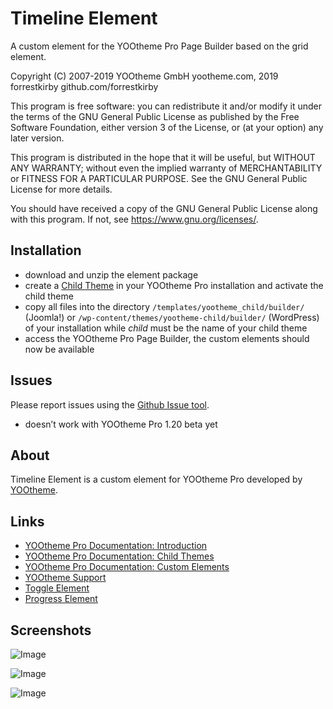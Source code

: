 # Timeline Element

A custom element for the YOOtheme Pro Page Builder based on the grid element.

Copyright (C) 2007-2019 YOOtheme GmbH yootheme.com, 2019 forrestkirby github.com/forrestkirby

This program is free software: you can redistribute it and/or modify
it under the terms of the GNU General Public License as published by
the Free Software Foundation, either version 3 of the License, or
(at your option) any later version.

This program is distributed in the hope that it will be useful,
but WITHOUT ANY WARRANTY; without even the implied warranty of
MERCHANTABILITY or FITNESS FOR A PARTICULAR PURPOSE. See the
GNU General Public License for more details.

You should have received a copy of the GNU General Public License
along with this program. If not, see <https://www.gnu.org/licenses/>.

## Installation

- download and unzip the element package
- create a [Child Theme](https://yootheme.com/support/yootheme-pro/joomla/child-themes) in your YOOtheme Pro installation and activate the child theme
- copy all files into the directory `/templates/yootheme_child/builder/` (Joomla!) or `/wp-content/themes/yootheme-child/builder/` (WordPress) of your installation while *child* must be the name of your child theme
- access the YOOtheme Pro Page Builder, the custom elements should now be available

## Issues

Please report issues using the [Github Issue tool](../../issues).

- doesn’t work with YOOtheme Pro 1.20 beta yet

## About

Timeline Element is a custom element for YOOtheme Pro developed by [YOOtheme](https://yootheme.com).

## Links

- [YOOtheme Pro Documentation: Introduction](https://yootheme.com/support/yootheme-pro/joomla/introduction)
- [YOOtheme Pro Documentation: Child Themes](https://yootheme.com/support/yootheme-pro/joomla/child-themes)
- [YOOtheme Pro Documentation: Custom Elements](https://yootheme.com/support/yootheme-pro/joomla/custom-elements)
- [YOOtheme Support](https://yootheme.com/support)
- [Toggle Element](https://github.com/forrestkirby/toggle-element)
- [Progress Element](https://github.com/forrestkirby/progress-element)

## Screenshots

![Image](https://pionte.ch/yootheme/max/images/tutorial-timeline-2.jpg)

![Image](https://pionte.ch/yootheme/max/images/tutorial-timeline-3.jpg)

![Image](https://pionte.ch/yootheme/max/images/tutorial-timeline-4.jpg)
